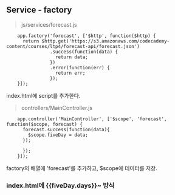 ## Service - factory

> js/services/forecast.js

		app.factory('forecast', ['$http', function($http) { 
		  return $http.get('https://s3.amazonaws.com/codecademy-content/courses/ltp4/forecast-api/forecast.json') 
		            .success(function(data) { 
		              return data; 
		            }) 
		            .error(function(err) { 
		              return err; 
		            }); 
		}]);
		
index.html에 script를 추가한다.

>controllers/MainController.js

		app.controller('MainController', ['$scope', 'forecast', function($scope, forecast) {
		  forecast.success(function(data){
		    $scope.fiveDay = data;
		  });
		
		  });
		}]);

factory의 배열에 'forecast'를 추가하고, $scope에 데이터를 저장.

### index.html에 {{fiveDay.days}}~ 방식